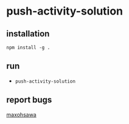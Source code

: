 # push-activity-solution

## installation
`npm install -g .`

## run
- `push-activity-solution`

## report bugs
[maxohsawa](https://www.github.com/maxohsawa)